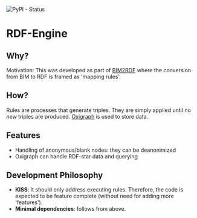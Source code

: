 ![PyPI - Status](https://img.shields.io/pypi/v/rdfengine)

# RDF-Engine

## Why?

Motivation: This was developed as part of [BIM2RDF](https://github.com/PNNL/BIM2RDF)
where the conversion from BIM to RDF is framed as 'mapping rules'.

## How?

Rules are processes that generate triples.
They are simply applied until no _new_ triples are produced.
[Oxigraph](https://github.com/oxigraph/oxigraph) is used to store data.

## Features

* Handling of anonymous/blank nodes: they can be deanonimized
* Oxigraph can handle RDF-star data and querying


## Development Philosophy
* **KISS**: It should only address executing rules.
Therefore, the code is expected to be feature complete (without need for adding more 'features').
* **Minimal dependencies**: follows from above.
